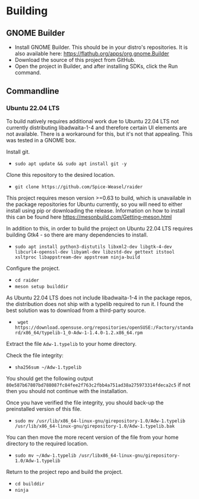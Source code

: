 # Building
## GNOME Builder
* Install GNOME Builder. This should be in your distro's repositories. It is also available here: https://flathub.org/apps/org.gnome.Builder
* Download the source of this project from GitHub.
* Open the project in Builder, and after installing SDKs, click the Run command.


## Commandline
### Ubuntu 22.04 LTS

To build natively requires additional work due to Ubuntu 22.04 LTS not currently distributing libadwaita-1-4 and therefore certain UI elements are not available. There is a workaround for this, but it's not that appealing. This was tested in a GNOME box.

Install git.

* `sudo apt update && sudo apt install git -y`

Clone this repository to the desired location.

* `git clone https://github.com/Spice-Weasel/raider`

This project requires meson version >=0.63 to build, which is unavailable in the package repositories for Ubuntu currently, so you will need to either install using pip or downloading the release. Information on how to install this can be found here <https://mesonbuild.com/Getting-meson.html>

In addition to this, in order to build the project on Ubuntu 22.04 LTS requires building Gtk4 - so there are many dependencies to install.

* `sudo apt install python3-distutils libxml2-dev libgtk-4-dev libcurl4-openssl-dev libyaml-dev libzstd-dev gettext itstool xsltproc libappstream-dev appstream ninja-build`

Configure the project.

* `cd raider`
* `meson setup builddir`

As Ubuntu 22.04 LTS does not include libadwaita-1-4 in the package repos, the distribution does not ship with a typelib required to run it. I found the best solution was to download from a third-party source.

* ` wget https://download.opensuse.org/repositories/openSUSE:/Factory/standard/x86_64/typelib-1_0-Adw-1-1.4.0-1.2.x86_64.rpm`

Extract the file `Adw-1.typelib` to your home directory.

Check the file integrity:

* `sha256sum ~/Adw-1.typelib`

You should get the following output `80e587b67807bd788087fc84fee2f763c2fbb4a751ad38a275973314fdeca2c5` if not then you should not continue with the installation.

Once you have verified the file integrity, you should back-up the preinstalled version of this file.

* `sudo mv /usr/lib/x86_64-linux-gnu/girepository-1.0/Adw-1.typelib /usr/lib/x86_64-linux-gnu/girepository-1.0/Adw-1.typelib.bak`

You can then move the more recent version of the file from your home directory to the required location.

* `sudo mv ~/Adw-1.typelib /usr/libx86_64-linux-gnu/girepository-1.0/Adw-1.typelib`

Return to the project repo and build the project.

* `cd builddir`
* `ninja`
